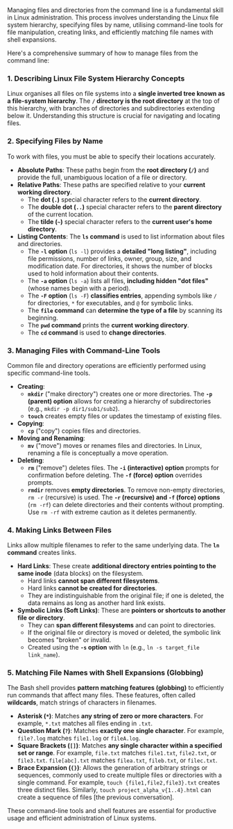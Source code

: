 Managing files and directories from the command line is a fundamental skill in Linux administration. This process involves understanding the Linux file system hierarchy, specifying files by name, utilising command-line tools for file manipulation, creating links, and efficiently matching file names with shell expansions.

Here's a comprehensive summary of how to manage files from the command line:

### 1. Describing Linux File System Hierarchy Concepts
Linux organises all files on file systems into a **single inverted tree known as a file-system hierarchy**. The **`/` directory is the root directory** at the top of this hierarchy, with branches of directories and subdirectories extending below it. Understanding this structure is crucial for navigating and locating files.

### 2. Specifying Files by Name
To work with files, you must be able to specify their locations accurately.
*   **Absolute Paths**: These paths begin from the **root directory (`/`)** and provide the full, unambiguous location of a file or directory.
*   **Relative Paths**: These paths are specified relative to your **current working directory**.
    *   The **dot (`.`)** special character refers to the **current directory**.
    *   The **double dot (`..`)** special character refers to the **parent directory** of the current location.
    *   The **tilde (`~`)** special character refers to the **current user's home directory**.
*   **Listing Contents**: The **`ls` command** is used to list information about files and directories.
    *   The **`-l` option** (`ls -l`) provides a **detailed "long listing"**, including file permissions, number of links, owner, group, size, and modification date. For directories, it shows the number of blocks used to hold information about their contents.
    *   The **`-a` option** (`ls -a`) lists all files, **including hidden "dot files"** (whose names begin with a period).
    *   The **`-F` option** (`ls -F`) **classifies entries**, appending symbols like `/` for directories, `*` for executables, and `@` for symbolic links.
    *   The **`file` command** can **determine the type of a file** by scanning its beginning.
    *   The **`pwd` command** prints the **current working directory**.
    *   The **`cd` command** is used to **change directories**.

### 3. Managing Files with Command-Line Tools
Common file and directory operations are efficiently performed using specific command-line tools.
*   **Creating**:
    *   **`mkdir`** ("make directory") creates one or more directories. The **`-p` (parent) option** allows for creating a hierarchy of subdirectories (e.g., `mkdir -p dir1/sub1/sub2`).
    *   **`touch`** creates empty files or updates the timestamp of existing files.
*   **Copying**:
    *   **`cp`** ("copy") copies files and directories.
*   **Moving and Renaming**:
    *   **`mv`** ("move") moves or renames files and directories. In Linux, renaming a file is conceptually a move operation.
*   **Deleting**:
    *   **`rm`** ("remove") deletes files. The **`-i` (interactive) option** prompts for confirmation before deleting. The **`-f` (force) option** overrides prompts.
    *   **`rmdir`** removes **empty directories**. To remove non-empty directories, `rm -r` (recursive) is used. The **`-r` (recursive) and `-f` (force) options** (`rm -rf`) can delete directories and their contents without prompting. Use `rm -rf` with extreme caution as it deletes permanently.

### 4. Making Links Between Files
Links allow multiple filenames to refer to the same underlying data. The **`ln` command** creates links.
*   **Hard Links**: These create **additional directory entries pointing to the same inode** (data blocks) on the filesystem.
    *   Hard links **cannot span different filesystems**.
    *   Hard links **cannot be created for directories**.
    *   They are indistinguishable from the original file; if one is deleted, the data remains as long as another hard link exists.
*   **Symbolic Links (Soft Links)**: These are **pointers or shortcuts to another file or directory**.
    *   They can **span different filesystems** and can point to directories.
    *   If the original file or directory is moved or deleted, the symbolic link becomes "broken" or invalid.
    *   Created using the **`-s` option** with `ln` (e.g., `ln -s target_file link_name`).

### 5. Matching File Names with Shell Expansions (Globbing)
The Bash shell provides **pattern matching features (globbing)** to efficiently run commands that affect many files. These features, often called **wildcards**, match strings of characters in filenames.
*   **Asterisk (`*`)**: Matches **any string of zero or more characters**. For example, `*.txt` matches all files ending in `.txt`.
*   **Question Mark (`?`)**: Matches **exactly one single character**. For example, `file?.log` matches `file1.log` or `fileA.log`.
*   **Square Brackets (`[]`)**: Matches **any single character within a specified set or range**. For example, `file.txt` matches `file1.txt`, `file2.txt`, or `file3.txt`. `file[abc].txt` matches `filea.txt`, `fileb.txt`, or `filec.txt`.
*   **Brace Expansion (`{}`)**: Allows the generation of arbitrary strings or sequences, commonly used to create multiple files or directories with a single command. For example, `touch {file1,file2,file3}.txt` creates three distinct files. Similarly, `touch project_alpha_v{1..4}.html` can create a sequence of files [the previous conversation].

These command-line tools and shell features are essential for productive usage and efficient administration of Linux systems.